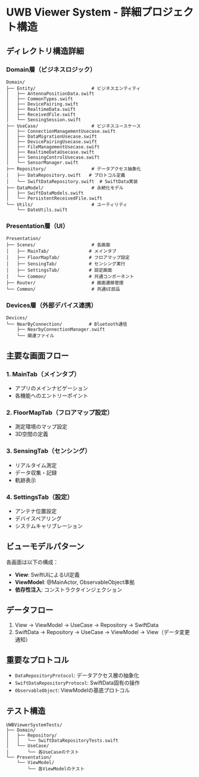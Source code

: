 # UWB Viewer System - 詳細プロジェクト構造

## ディレクトリ構造詳細

### Domain層（ビジネスロジック）
```
Domain/
├── Entity/                     # ビジネスエンティティ
│   ├── AntennaPositionData.swift
│   ├── CommonTypes.swift
│   ├── DevicePairing.swift
│   ├── RealtimeData.swift
│   ├── ReceivedFile.swift
│   └── SensingSession.swift
├── UseCase/                    # ビジネスユースケース
│   ├── ConnectionManagementUsecase.swift
│   ├── DataMigrationUsecase.swift
│   ├── DevicePairingUsecase.swift
│   ├── FileManagementUsecase.swift
│   ├── RealtimeDataUsecase.swift
│   ├── SensingControlUsecase.swift
│   └── SensorManager.swift
├── Repository/                 # データアクセス抽象化
│   ├── DataRepository.swift   # プロトコル定義
│   └── SwiftDataRepository.swift  # SwiftData実装
├── DataModel/                  # 永続化モデル
│   ├── SwiftDataModels.swift
│   └── PersistentReceivedFile.swift
└── Utils/                      # ユーティリティ
    └── DateUtils.swift
```

### Presentation層（UI）
```
Presentation/
├── Scenes/                     # 各画面
│   ├── MainTab/               # メインタブ
│   ├── FloorMapTab/           # フロアマップ設定
│   ├── SensingTab/            # センシング実行
│   ├── SettingsTab/           # 設定画面
│   └── Common/                # 共通コンポーネント
├── Router/                     # 画面遷移管理
└── Common/                     # 共通UI部品
```

### Devices層（外部デバイス連携）
```
Devices/
└── NearByConnection/          # Bluetooth通信
    ├── NearbyConnectionManager.swift
    └── 関連ファイル
```

## 主要な画面フロー

### 1. MainTab（メインタブ）
- アプリのメインナビゲーション
- 各機能へのエントリーポイント

### 2. FloorMapTab（フロアマップ設定）
- 測定環境のマップ設定
- 3D空間の定義

### 3. SensingTab（センシング）
- リアルタイム測定
- データ収集・記録
- 軌跡表示

### 4. SettingsTab（設定）
- アンテナ位置設定
- デバイスペアリング
- システムキャリブレーション

## ビューモデルパターン
各画面は以下の構成：
- **View**: SwiftUIによるUI定義
- **ViewModel**: @MainActor, ObservableObject準拠
- **依存性注入**: コンストラクタインジェクション

## データフロー
1. View → ViewModel → UseCase → Repository → SwiftData
2. SwiftData → Repository → UseCase → ViewModel → View（データ変更通知）

## 重要なプロトコル
- `DataRepositoryProtocol`: データアクセス層の抽象化
- `SwiftDataRepositoryProtocol`: SwiftData固有の操作
- `ObservableObject`: ViewModelの基底プロトコル

## テスト構造
```
UWBViewerSystemTests/
├── Domain/
│   ├── Repository/
│   │   └── SwiftDataRepositoryTests.swift
│   └── UseCase/
│       └── 各UseCaseのテスト
└── Presentation/
    └── ViewModel/
        └── 各ViewModelのテスト
```